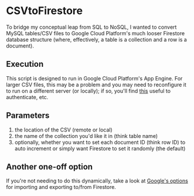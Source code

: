 # CSVtoFirestore

To bridge my conceptual leap from SQL to NoSQL, I wanted to convert MySQL tables/CSV files to Google Cloud Platform's much looser Firestore database structure (where, effectively, a table is a collection and a row is a document).

## Execution
This script is designed to run in Google Cloud Platform's App Engine. For larger CSV files, this may be a problem and you may need to reconfigure it to run on a different server (or locally); if so, you'll find [this](https://cloud.google.com/firestore/docs/quickstart-servers#php) useful to authenticate, etc.

## Parameters
1. the location of the CSV (remote or local)
2. the name of the collection you'd like it in (think table name)
3. optionally, whether you want to set each document ID (think row ID) to auto increment or simply want Firestore to set it randomly (the default)

## Another one-off option
If you're not needing to do this dynamically, take a look at [Google's options](https://firebase.google.com/docs/firestore/manage-data/export-import) for importing and exporting to/from Firestore.
